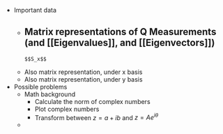 - Important data
	- Matrix representations of Q Measurements (and [[Eigenvalues]], and [[Eigenvectors]])
		-
		  $$S_x$$
	- Also matrix representation, under x basis
	- Also matrix representation, under y basis
- Possible problems
	- Math background
		- Calculate the norm of complex numbers
		- Plot complex numbers
		- Transform between $z=a+ib$ and $z=Ae^{i\theta}$
	-